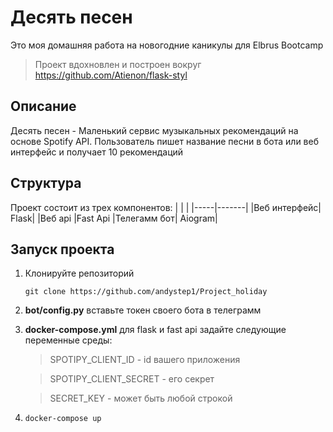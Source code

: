 Десять песен
=
Это моя домашняя работа на новогодние каникулы для Elbrus Bootcamp

>Проект вдохновлен и построен вокруг https://github.com/Atienon/flask-styl
## Описание
Десять песен - Маленький сервис музыкальных рекомендаций на основе Spotify API. Пользователь пишет название песни в бота или веб интерфейс и получает 10 рекомендаций

## Cтруктура
Проект состоит из трех компонентов:
| | |
|-----|-------|
|Веб интерфейс| Flask|
|Веб api |Fast Api
|Телегамм бот|  Aiogram|


## Запуск проекта

1) Клонируйте репозиторий
   ```
   git clone https://github.com/andystep1/Project_holiday
   ```
2) **bot/config.py** вставьте токен своего бота в телеграмм
3) **docker-compose.yml** для flask и fast api задайте следующие переменные среды:
    >SPOTIPY_CLIENT_ID - id вашего приложения

    >SPOTIPY_CLIENT_SECRET - его секрет

    >SECRET_KEY - может быть любой строкой
4) ```bash
   docker-compose up
   ```
